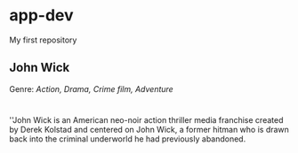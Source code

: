 # app-dev
My first repository
## **John Wick**
Genre: *Action, Drama, Crime film, Adventure*
#
''John Wick is an American neo-noir action thriller media franchise created by Derek Kolstad and centered on John Wick, a former hitman who is drawn back into the criminal underworld he had previously abandoned.
